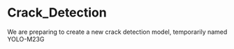 # Crack_Detection
We are preparing to create a new crack detection model, temporarily named YOLO-M23G
